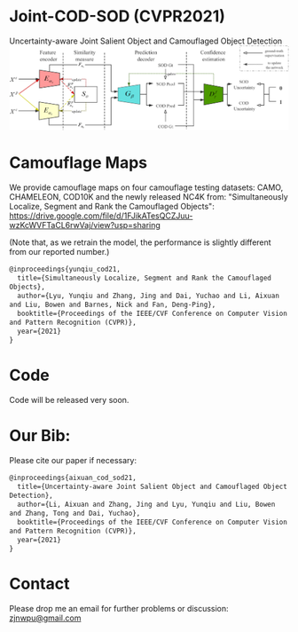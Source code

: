 # Joint-COD-SOD (CVPR2021)
Uncertainty-aware Joint Salient Object and Camouflaged Object Detection
![alt text](./network_overview.png)

# Camouflage Maps
We provide camouflage maps on four camouflage testing datasets: CAMO, CHAMELEON, COD10K and the newly released NC4K from: "Simultaneously Localize, Segment and Rank the Camouflaged Objects":
https://drive.google.com/file/d/1FJikATesQCZJuu-wzKcWVFTaCL6rwVaj/view?usp=sharing

(Note that, as we retrain the model, the performance is slightly different from our reported number.)

```
@inproceedings{yunqiu_cod21,
  title={Simultaneously Localize, Segment and Rank the Camouflaged Objects},
  author={Lyu, Yunqiu and Zhang, Jing and Dai, Yuchao and Li, Aixuan and Liu, Bowen and Barnes, Nick and Fan, Deng-Ping},
  booktitle={Proceedings of the IEEE/CVF Conference on Computer Vision and Pattern Recognition (CVPR)},
  year={2021}
}
```

# Code
Code will be released very soon.

# Our Bib:

Please cite our paper if necessary:
```
@inproceedings{aixuan_cod_sod21,
  title={Uncertainty-aware Joint Salient Object and Camouflaged Object Detection},
  author={Li, Aixuan and Zhang, Jing and Lyu, Yunqiu and Liu, Bowen and Zhang, Tong and Dai, Yuchao},
  booktitle={Proceedings of the IEEE/CVF Conference on Computer Vision and Pattern Recognition (CVPR)},
  year={2021}
}
```

# Contact

Please drop me an email for further problems or discussion: zjnwpu@gmail.com
